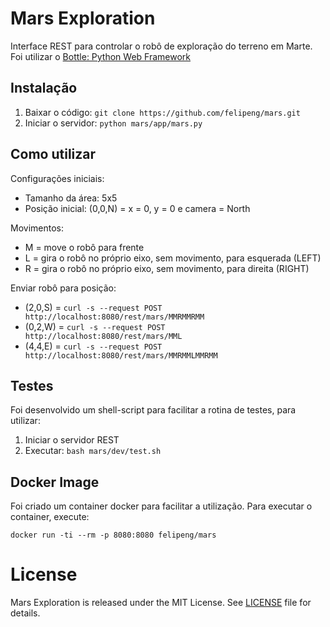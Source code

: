 # Mars Exploration

Interface REST para controlar o robô de exploração do terreno em Marte.
Foi utilizar o [Bottle: Python Web Framework](http://bottlepy.org/docs/dev/)

## Instalação

1. Baixar o código: `git clone https://github.com/felipeng/mars.git`
1. Iniciar o servidor: `python mars/app/mars.py`

## Como utilizar

Configurações iniciais:
* Tamanho da área: 5x5
* Posição inicial: (0,0,N) = x = 0, y = 0 e camera = North

Movimentos:
* M = move o robô para frente
* L = gira o robô no próprio eixo, sem movimento, para esquerada (LEFT)
* R = gira o robô no próprio eixo, sem movimento, para direita (RIGHT)

Enviar robô para posição:
* (2,0,S) = `curl -s --request POST http://localhost:8080/rest/mars/MMRMMRMM`
* (0,2,W) = `curl -s --request POST http://localhost:8080/rest/mars/MML`
* (4,4,E) = `curl -s --request POST http://localhost:8080/rest/mars/MMRMMLMMRMM`

## Testes

Foi desenvolvido um shell-script para facilitar a rotina de testes, para utilizar:

1. Iniciar o servidor REST
1. Executar: `bash mars/dev/test.sh`

## Docker Image

Foi criado um container docker para facilitar a utilização. Para executar o container, execute:

`docker run -ti --rm -p 8080:8080 felipeng/mars`

# License

Mars Exploration is released under the MIT License. See [LICENSE](LICENSE) file for details.
